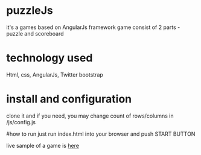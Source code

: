 # puzzleJs
it's a games based on AngularJs framework
game consist of 2 parts - puzzle and scoreboard

# technology used
Html, css, AngularJs, Twitter bootstrap

# install and configuration
clone it and if you need, you may change  count of rows/columns in /js/config.js

#how to run
just run index.html into your browser and push START BUTTON

live sample of a game is <a href="http://zptugrik.github.io/puzzleJs/">here</a>
